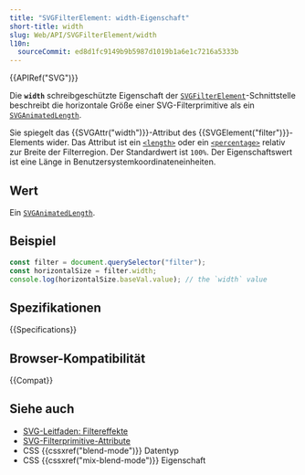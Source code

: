 ```yaml
---
title: "SVGFilterElement: width-Eigenschaft"
short-title: width
slug: Web/API/SVGFilterElement/width
l10n:
  sourceCommit: ed8d1fc9149b9b5987d1019b1a6e1c7216a5333b
---
```


{{APIRef("SVG")}}

Die **`width`** schreibgeschützte Eigenschaft der [`SVGFilterElement`](/de/docs/Web/API/SVGFilterElement)-Schnittstelle beschreibt die horizontale Größe einer SVG-Filterprimitive als ein [`SVGAnimatedLength`](/de/docs/Web/API/SVGAnimatedLength).

Sie spiegelt das {{SVGAttr("width")}}-Attribut des {{SVGElement("filter")}}-Elements wider. Das Attribut ist ein [`<length>`](/de/docs/Web/SVG/Content_type#length) oder ein [`<percentage>`](/de/docs/Web/SVG/Content_type#percentage) relativ zur Breite der Filterregion. Der Standardwert ist `100%`. Der Eigenschaftswert ist eine Länge in Benutzersystemkoordinateneinheiten.

## Wert

Ein [`SVGAnimatedLength`](/de/docs/Web/API/SVGAnimatedLength).

## Beispiel

```js
const filter = document.querySelector("filter");
const horizontalSize = filter.width;
console.log(horizontalSize.baseVal.value); // the `width` value
```

## Spezifikationen

{{Specifications}}

## Browser-Kompatibilität

{{Compat}}

## Siehe auch

- [SVG-Leitfaden: Filtereffekte](/de/docs/Web/SVG/Tutorial/Filter_effects)
- [SVG-Filterprimitive-Attribute](/de/docs/Web/SVG/Attribute#filters_attributes)
- CSS {{cssxref("blend-mode")}} Datentyp
- CSS {{cssxref("mix-blend-mode")}} Eigenschaft
